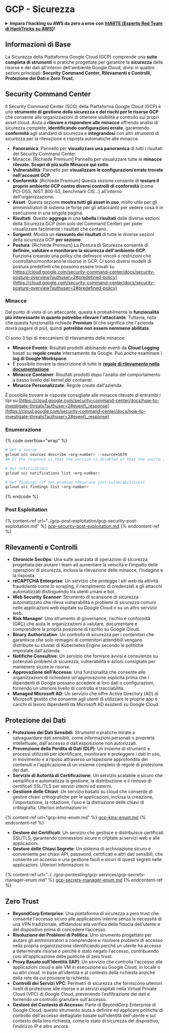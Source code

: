 # GCP - Sicurezza

<details>

<summary><strong>Impara l'hacking su AWS da zero a eroe con</strong> <a href="https://training.hacktricks.xyz/courses/arte"><strong>htARTE (Esperto Red Team di HackTricks su AWS)</strong></a><strong>!</strong></summary>

Altri modi per supportare HackTricks:

* Se desideri vedere la tua **azienda pubblicizzata su HackTricks** o **scaricare HackTricks in PDF** Controlla i [**PIANI DI ABBONAMENTO**](https://github.com/sponsors/carlospolop)!
* Ottieni il [**merchandising ufficiale di PEASS & HackTricks**](https://peass.creator-spring.com)
* Scopri [**La Famiglia PEASS**](https://opensea.io/collection/the-peass-family), la nostra collezione esclusiva di [**NFT**](https://opensea.io/collection/the-peass-family)
* **Unisciti al** 💬 [**gruppo Discord**](https://discord.gg/hRep4RUj7f) o al [**gruppo telegram**](https://t.me/peass) o **seguici** su **Twitter** 🐦 [**@hacktricks\_live**](https://twitter.com/hacktricks\_live)**.**
* **Condividi i tuoi trucchi di hacking inviando PR a** [**HackTricks**](https://github.com/carlospolop/hacktricks) e [**HackTricks Cloud**](https://github.com/carlospolop/hacktricks-cloud) github repos.

</details>

## Informazioni di Base

La Sicurezza della Piattaforma Google Cloud (GCP) comprende una **suite completa di strumenti** e pratiche progettate per garantire la **sicurezza** delle risorse e dei dati all'interno dell'ambiente Google Cloud, divisi in quattro sezioni principali: **Security Command Center, Rilevamenti e Controlli, Protezione dei Dati e Zero Trust.**

## **Security Command Center**

Il Security Command Center (SCC) della Piattaforma Google Cloud (GCP) è uno **strumento di gestione della sicurezza e dei rischi per le risorse GCP** che consente alle organizzazioni di ottenere visibilità e controllo sui propri asset cloud. Aiuta a **rilevare e rispondere alle minacce** offrendo analisi di sicurezza complete, **identificando configurazioni errate**, garantendo **conformità** agli standard di sicurezza e **integrandosi** con altri strumenti di sicurezza per la rilevazione e risposta automatiche alle minacce.

* **Panoramica**: Pannello per **visualizzare una panoramica** di tutti i risultati del Security Command Center.
* Minacce: \[Richiede Premium] Pannello per visualizzare tutte le **minacce rilevate. Scopri di più sulle Minacce qui sotto**
* **Vulnerabilità**: Pannello per **visualizzare le configurazioni errate trovate nell'account GCP**.
* **Conformità**: \[Richiede Premium] Questa sezione consente di **testare il proprio ambiente GCP contro diversi controlli di conformità** (come PCI-DSS, NIST 800-53, benchmark CIS...) all'interno dell'organizzazione.
* **Asset**: Questa sezione **mostra tutti gli asset in uso**, molto utile per gli amministratori di sistema (e forse per gli attaccanti) per vedere cosa è in esecuzione in una singola pagina.
* **Risultati**: Questo **aggrega** in una **tabella i risultati** delle diverse sezioni della Sicurezza GCP (non solo del Command Center) per poter visualizzare facilmente i risultati che contano.
* **Sorgenti**: Mostra un **riassunto dei risultati** di tutte le diverse sezioni della sicurezza GCP **per sezione**.
* **Postura**: \[Richiede Premium] La Postura di Sicurezza consente di **definire, valutare e monitorare la sicurezza dell'ambiente GCP**. Funziona creando una policy che definisce vincoli o restrizioni che controllano/monitorano le risorse in GCP. Ci sono diversi modelli di postura predefiniti che possono essere trovati su [https://cloud.google.com/security-command-center/docs/security-posture-overview?authuser=2#predefined-policy](https://cloud.google.com/security-command-center/docs/security-posture-overview?authuser=2#predefined-policy)

### **Minacce**

Dal punto di vista di un attaccante, questa è probabilmente la **funzionalità più interessante in quanto potrebbe rilevare l'attaccante**. Tuttavia, nota che questa funzionalità richiede **Premium** (il che significa che l'azienda dovrà pagare di più), quindi **potrebbe non essere nemmeno abilitata**.&#x20;

Ci sono 3 tipi di meccanismi di rilevamento delle minacce:

* **Minacce Evento**: Risultati prodotti abbinando eventi da **Cloud Logging** basati su **regole create** internamente da Google. Può anche esaminare i **log di Google Workspace**.
* È possibile trovare la descrizione di tutte le [**regole di rilevamento nella documentazione**](https://cloud.google.com/security-command-center/docs/concepts-event-threat-detection-overview?authuser=2#how\_works)
* **Minacce Container**: Risultati prodotti dopo l'analisi del comportamento a basso livello del kernel dei container.
* **Minacce Personalizzate**: Regole create dall'azienda.

È possibile trovare le risposte consigliate alle minacce rilevate di entrambi i tipi su [https://cloud.google.com/security-command-center/docs/how-to-investigate-threats?authuser=2#event\_response](https://cloud.google.com/security-command-center/docs/how-to-investigate-threats?authuser=2#event\_response)

### Enumerazione

{% code overflow="wrap" %}
```bash
# Get a source
gcloud scc sources describe <org-number> --source=5678
## If the response is that the service is disabled or that the source is not found, then, it isn't enabled

# Get notifications
gcloud scc notifications list <org-number>

# Get findings (if not premium these are just vulnerabilities)
gcloud scc findings list <org-number>
```
{% endcode %}

### Post Esploitation

{% content-ref url="../gcp-post-exploitation/gcp-security-post-exploitation.md" %}
[gcp-security-post-exploitation.md](../gcp-post-exploitation/gcp-security-post-exploitation.md)
{% endcontent-ref %}

## Rilevamenti e Controlli

* **Chronicle SecOps**: Una suite avanzata di operazioni di sicurezza progettata per aiutare i team ad aumentare la velocità e l'impatto delle operazioni di sicurezza, inclusa la rilevazione delle minacce, l'indagine e la risposta.
* **reCAPTCHA Enterprise**: Un servizio che protegge i siti web da attività fraudolente come lo scraping, il riempimento di credenziali e gli attacchi automatizzati distinguendo tra utenti umani e bot.
* **Web Security Scanner**: Strumento di scansione di sicurezza automatizzato che rileva vulnerabilità e problemi di sicurezza comuni nelle applicazioni web ospitate su Google Cloud o su un altro servizio web.
* **Risk Manager**: Uno strumento di governance, rischio e conformità (GRC) che aiuta le organizzazioni a valutare, documentare e comprendere la propria posizione di rischio su Google Cloud.
* **Binary Authorization**: Un controllo di sicurezza per i contenitori che garantisce che solo immagini di contenitori attendibili vengano distribuite su cluster di Kubernetes Engine secondo le politiche impostate dall'azienda.
* **Notifiche Consultive**: Un servizio che fornisce avvisi e consulenze su potenziali problemi di sicurezza, vulnerabilità e azioni consigliate per mantenere sicure le risorse.
* **Approvazione dell'Accesso**: Una funzionalità che consente alle organizzazioni di richiedere un'approvazione esplicita prima che i dipendenti di Google possano accedere ai loro dati o configurazioni, fornendo un ulteriore livello di controllo e tracciabilità.
* **Managed Microsoft AD**: Un servizio che offre Active Directory (AD) di Microsoft gestito che consente agli utenti di utilizzare le proprie app e carichi di lavoro dipendenti da Microsoft AD esistenti su Google Cloud.

## Protezione dei Dati

* **Protezione dei Dati Sensibili**: Strumenti e pratiche mirate a salvaguardare dati sensibili, come informazioni personali o proprietà intellettuale, dall'accesso o dall'esposizione non autorizzati.
* **Prevenzione della Perdita di Dati (DLP)**: Un insieme di strumenti e processi utilizzati per identificare, monitorare e proteggere i dati in uso, in movimento e a riposo attraverso un'ispezione approfondita dei contenuti e l'applicazione di un insieme completo di regole di protezione dei dati.
* **Servizio di Autorità di Certificazione**: Un servizio scalabile e sicuro che semplifica e automatizza la gestione, la distribuzione e il rinnovo di certificati SSL/TLS per servizi interni ed esterni.
* **Gestione delle Chiavi**: Un servizio basato su cloud che consente di gestire chiavi crittografiche per le applicazioni, inclusa la creazione, l'importazione, la rotazione, l'uso e la distruzione delle chiavi di crittografia. Ulteriori informazioni in:

{% content-ref url="gcp-kms-enum.md" %}
[gcp-kms-enum.md](gcp-kms-enum.md)
{% endcontent-ref %}

* **Gestore dei Certificati**: Un servizio che gestisce e distribuisce certificati SSL/TLS, garantendo connessioni sicure e criptate ai servizi web e alle applicazioni.
* **Gestore delle Chiavi Segrete**: Un sistema di archiviazione sicuro e conveniente per chiavi API, password, certificati e altri dati sensibili, che consente un accesso e una gestione facili e sicuri di questi segreti nelle applicazioni. Ulteriori informazioni in:

{% content-ref url="../../gcp-pentesting/gcp-services/gcp-secrets-manager-enum.md" %}
[gcp-secrets-manager-enum.md](../../gcp-pentesting/gcp-services/gcp-secrets-manager-enum.md)
{% endcontent-ref %}

## Zero Trust

* **BeyondCorp Enterprise**: Una piattaforma di sicurezza a zero trust che consente l'accesso sicuro alle applicazioni interne senza la necessità di una VPN tradizionale, affidandosi alla verifica della fiducia dell'utente e del dispositivo prima di concedere l'accesso.
* **Risoluzione dei Problemi di Politica**: Uno strumento progettato per aiutare gli amministratori a comprendere e risolvere problemi di accesso nella propria organizzazione identificando perché un utente ha accesso a determinate risorse o perché è stato negato l'accesso, contribuendo così all'applicazione delle politiche di zero trust.
* **Proxy Basato sull'Identità (IAP)**: Un servizio che controlla l'accesso alle applicazioni cloud e alle VM in esecuzione su Google Cloud, in locale o su altri cloud, in base all'identità e al contesto della richiesta anziché dalla rete da cui proviene la richiesta.
* **Controlli dei Servizi VPC**: Perimetri di sicurezza che forniscono ulteriori livelli di protezione alle risorse e ai servizi ospitati nella Virtual Private Cloud (VPC) di Google Cloud, prevenendo l'esfiltrazione dei dati e fornendo un controllo granulare sull'accesso.
* **Gestore del Contesto di Accesso**: Parte di BeyondCorp Enterprise di Google Cloud, questo strumento aiuta a definire ed applicare politiche di controllo dell'accesso dettagliate basate sull'identità dell'utente e sul contesto della loro richiesta, come lo stato di sicurezza del dispositivo, l'indirizzo IP e altro ancora.
